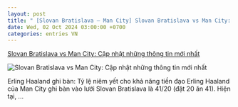 ```yaml
---
layout: post
title: " [Slovan Bratislava – Man City] Slovan Bratislava vs Man City: Cập nhật những thông tin mới nhất"
date: Wed, 02 Oct 2024 03:00:00 +0700
categories: entries VN
---
```

[Slovan Bratislava vs Man City: Cập nhật những thông tin mới nhất](https://bongdaplus.vn/champions-league-cup-c1/slovan-bratislava-vs-man-city-cap-nhat-nhung-thong-tin-moi-nhat-4448212410.html)

![Slovan Bratislava vs Man City: Cập nhật những thông tin mới nhất](https://cdn.bongdaplus.vn/Assets/Media/2024/10/01/41/Slovan-Bratislava-vs-Man-City.jpg)

Erling Haaland ghi bàn: Tỷ lệ niêm yết cho khả năng tiền đạo Erling Haaland của Man City ghi bàn vào lưới Slovan Bratislava là 41/20 (đặt 20 ăn 41). Hiện tại, ...

